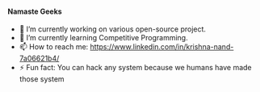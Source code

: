 #### Namaste Geeks 

- 🔭 I’m currently working on various open-source project.
- 🌱 I’m currently learning Competitive Programming.
- 📫 How to reach me: https://www.linkedin.com/in/krishna-nand-7a06621b4/
- ⚡ Fun fact: You can hack any system because we humans have made those system
